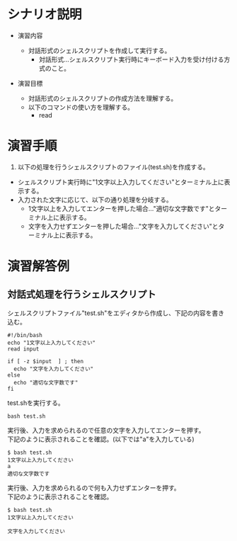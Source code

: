 # シナリオ説明
- 演習内容
  - 対話形式のシェルスクリプトを作成して実行する。
    - 対話形式…シェルスクリプト実行時にキーボード入力を受け付ける方式のこと。

- 演習目標
  - 対話形式のシェルスクリプトの作成方法を理解する。
  - 以下のコマンドの使い方を理解する。
    - read

# 演習手順

1) 以下の処理を行うシェルスクリプトのファイル(test.sh)を作成する。  
  - シェルスクリプト実行時に"1文字以上入力してください"とターミナル上に表示する。
  - 入力された文字に応じて、以下の通り処理を分岐する。
    - 1文字以上を入力してエンターを押した場合…"適切な文字数です"とターミナル上に表示する。
    - 文字を入力せずエンターを押した場合…"文字を入力してください"とターミナル上に表示する。


# 演習解答例  
## 対話式処理を行うシェルスクリプト  
シェルスクリプトファイル"test.sh"をエディタから作成し、下記の内容を書き込む。  

```
#!/bin/bash
echo "1文字以上入力してください"
read input

if [ -z $input  ] ; then
  echo "文字を入力してください"
else
  echo "適切な文字数です"
fi
```

test.shを実行する。  

`bash test.sh`

実行後、入力を求められるので任意の文字を入力してエンターを押す。  
下記のように表示されることを確認。(以下では"a"を入力している)  

```
$ bash test.sh
1文字以上入力してください
a
適切な文字数です
```

実行後、入力を求められるので何も入力せずエンターを押す。  
下記のように表示されることを確認。  

```
$ bash test.sh
1文字以上入力してください

文字を入力してください
```

